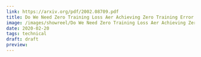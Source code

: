 ```yaml
---
link: https://arxiv.org/pdf/2002.08709.pdf
title: Do We Need Zero Training Loss Aer Achieving Zero Training Error
image: /images/showreel/Do We Need Zero Training Loss Aer Achieving Zero Training Error.jpg
date: 2020-02-20
tags: technical
draft: draft
preview:
---
```




